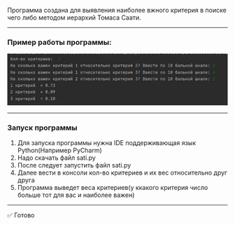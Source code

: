 Программа создана для выявления наиболее вжного критерия в поиске чего либо методом иерархий Томаса Саати.
___
### Пример работы программы:
![Введенный текст](https://github.com/Salik25/Saati/blob/main/images/work.jpg?raw=true "Принцип работы программы")
___
### Запуск программы
1. Для запуска программы нужна IDE поддерживающая язык Python(Например PyCharm)
2. Надо скачать файл sati.py
3. После следует запустить файл sati.py
4. Далее вести в консоли кол-во критериев и их вес относительно друг друга
5. Программа выведет веса критериев(у ккакого критерия число больше тот для вас и наиболее важен)
___
:white_check_mark: Готово
